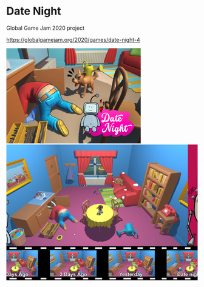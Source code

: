 # Date Night

Global Game Jam 2020 project

https://globalgamejam.org/2020/games/date-night-4

![logo](https://raw.githubusercontent.com/Oletus/ggj20-datenight/master/datenight_main.png)
![screenshot](https://raw.githubusercontent.com/Oletus/ggj20-datenight/master/datenight_screenshot-1.png)
